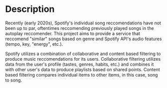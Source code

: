 # Description
Recently (early 2020s), Spotify's individual song reccomendations have not been up to par, oftentimes reccomending previously played songs in the autoplay reccomender. This project aims to provide a service that reccomend "similar" songs based on genre and Spotify API's audio features (tempo, key, "energy", etc.).

Spotify utilizes a combination of collaborative and content based filtering to produce music reccomendations for its users. Collaborative filtering utilizes data from the user's profile (tastes, genres, habits, etc.) and combines it with other user's data to produce playlists based on shared points. Content based filtering compares individual items to other items, in this case, song to song.
